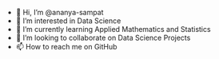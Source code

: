- 👋 Hi, I’m @ananya-sampat
- 👀 I’m interested in Data Science
- 🌱 I’m currently learning Applied Mathematics and Statistics
- 💞️ I’m looking to collaborate on Data Science Projects
- 📫 How to reach me on GitHub

<!---
ananya-sampat/ananya-sampat is a ✨ special ✨ repository because its `README.md` (this file) appears on your GitHub profile.
You can click the Preview link to take a look at your changes.
--->
